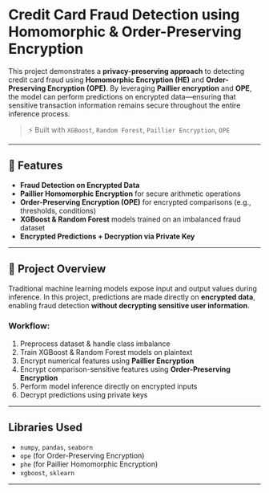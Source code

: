 #  Credit Card Fraud Detection using Homomorphic & Order-Preserving Encryption

This project demonstrates a **privacy-preserving approach** to detecting credit card fraud using **Homomorphic Encryption (HE)** and **Order-Preserving Encryption (OPE)**. By leveraging **Paillier encryption** and **OPE**, the model can perform predictions on encrypted data—ensuring that sensitive transaction information remains secure throughout the entire inference process.

> ⚡ Built with `XGBoost`, `Random Forest`, `Paillier Encryption`, `OPE`

---

## 🚀 Features

-  **Fraud Detection on Encrypted Data**
-  **Paillier Homomorphic Encryption** for secure arithmetic operations
-  **Order-Preserving Encryption (OPE)** for encrypted comparisons (e.g., thresholds, conditions)
-  **XGBoost & Random Forest** models trained on an imbalanced fraud dataset
-  **Encrypted Predictions + Decryption via Private Key**


---

## 🧠 Project Overview

Traditional machine learning models expose input and output values during inference. In this project, predictions are made directly on **encrypted data**, enabling fraud detection **without decrypting sensitive user information**.

###  Workflow:
1. Preprocess dataset & handle class imbalance
2. Train XGBoost & Random Forest models on plaintext
3. Encrypt numerical features using **Paillier Encryption**
4. Encrypt comparison-sensitive features using **Order-Preserving Encryption**
5. Perform model inference directly on encrypted inputs
6. Decrypt predictions using private keys


---

##  Libraries Used

- `numpy`, `pandas`, `seaborn`
- `ope` (for Order-Preserving Encryption)
- `phe` (for Paillier Homomorphic Encryption)
- `xgboost`, `sklearn`


---

